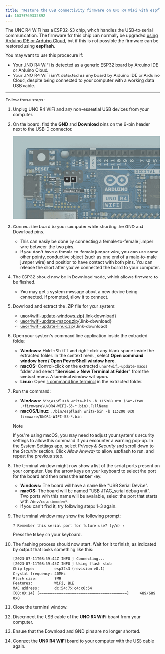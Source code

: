 ```yaml
---
title: "Restore the USB connectivity firmware on UNO R4 WiFi with espflash"
id: 16379769332892
---
```


The UNO R4 WiFi has a ESP32-S3 chip, which handles the USB-to-serial communication. The firmware for this chip can normally be upgraded [using Arduino IDE or Arduino Cloud](https://support.arduino.cc/hc/en-us/articles/9670986058780-Update-the-connectivity-module-firmware-on-UNO-R4-WiFi), but if this is not possible the firmware can be restored using **espflash**.

You may want to use this procedure if:

* Your UNO R4 WiFi is detected as a generic ESP32 board by Arduino IDE or Arduino Cloud.
* Your UNO R4 WiFi isn't detected as any board by Arduino IDE or Arduino Cloud, despite being connected to your computer with a working data USB cable.

---

Follow these steps:

1. Unplug UNO R4 WiFi and any non-essential USB devices from your computer.

1. On the board, find the **GND** and **Download** pins on the 6-pin header next to the USB-C connector:

   ![The GND and Download ESP32 pins.](img/esp32-data-pins.png)

1. Connect the board to your computer while shorting the GND and Download pins.

   * This can easily be done by connecting a female-to-female jumper wire between the two pins.
   * If you don't have a female-to-female jumper wire, you can use some other pointy, conductive object (such as one end of a male-to-male jumper wire) and position to have contact with both pins. You can release the short after you've connected the board to your computer.
1. The ESP32 should now be in Download mode, which allows firmware to be flashed.

   * You may get a system message about a new device being connected. If prompted, allow it to connect.
1. Download and extract the .ZIP file for your system:
   * [unor4wifi-update-windows.zip](https://github.com/arduino/uno-r4-wifi-usb-bridge/releases/latest/download/unor4wifi-update-windows.zip){.link-download}
   * [unor4wifi-update-macos.zip](https://github.com/arduino/uno-r4-wifi-usb-bridge/releases/latest/download/unor4wifi-update-macos.zip){.link-download}
   * [unor4wifi-update-linux.zip](https://github.com/arduino/uno-r4-wifi-usb-bridge/releases/latest/download/unor4wifi-update-linux.zip){.link-download}
1. Open your system's command line application inside the extracted folder.
   * **Windows:** Hold <kbd>⇧Shift</kbd> and right-click any blank space inside the extracted folder. In the context menu, select **Open command window here / Open PowerShell window here**.
   * **macOS:** Control-click on the extracted `unor4wifi-update-macos` folder and select "**Services > New Terminal at Folder**" from the context menu. A terminal window will open.
   * **Linux:** Open [a command line terminal](https://ubuntu.com/tutorials/command-line-for-beginners) in the extracted folder.
1. Run the command:
   * **Windows:** `bin\espflash write-bin -b 115200 0x0 (Get-Item .\firmware\UNOR4-WIFI-S3-*.bin).FullName`
   * **macOS/Linux:** `./bin/espflash write-bin -b 115200 0x0 firmware/UNOR4-WIFI-S3-*.bin`

   > [!NOTE]
   > If you're using macOS, you may need to adjust your system's security settings to allow this command if you encounter a warning pop-up. In the System Settings app, select _Privacy & Security_ and scroll down to the _Security_ section. Click _Allow Anyway_ to allow espflash to run, and repeat the previous step.

1. The terminal window might now show a list of the serial ports present on your computer. Use the arrow keys on your keyboard to select the port for the board and then press the <kbd>**Enter**</kbd> key.
   * **Windows:** The board will have a name like "USB Serial Device".
   * **macOS:** The board will be named "USB JTAG_serial debug unit". Two ports with this name will be available, select the port that starts with `/dev/cu.usbmodem*`. <!-- TODO: Same for Linux, probably. Confirm this. -->
   * If you can't find it, try following steps 1–3 again.

1. The terminal window may show the following prompt:

   ```text
   ? Remember this serial port for future use? (y/n) ›
   ```

   Press the <kbd>**N**</kbd> key on your keyboard.
1. The flashing process should now start. Wait for it to finish, as indicated by output that looks something like this:

   ```text
   [2023-07-11T08:59:44Z INFO ] Connecting...
   [2023-07-11T08:59:45Z INFO ] Using flash stub
   Chip type:         esp32s3 (revision v0.1)
   Crystal frequency: 40MHz
   Flash size:        8MB
   Features:          WiFi, BLE
   MAC address:       dc:54:75:c4:c6:54
   [00:00:14] [========================================]     689/689     0x0
   ```

1. Close the terminal window.
1. Disconnect the USB cable of the **UNO R4 WiFi** board from your computer.
1. Ensure that the Download and GND pins are no longer shorted.
1. Connect the **UNO R4 WiFi** board to your computer with the USB cable again.
